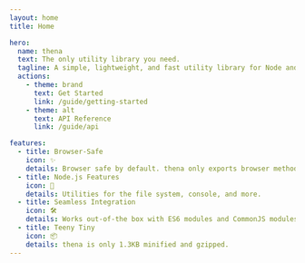 ```yaml
---
layout: home
title: Home

hero:
  name: thena
  text: The only utility library you need.
  tagline: A simple, lightweight, and fast utility library for Node and the browser.
  actions:
    - theme: brand
      text: Get Started
      link: /guide/getting-started
    - theme: alt
      text: API Reference
      link: /guide/api

features:
  - title: Browser-Safe
    icon: ✨
    details: Browser safe by default. thena only exports browser methods from the main module.
  - title: Node.js Features
    icon: 🌱
    details: Utilities for the file system, console, and more.
  - title: Seamless Integration
    icon: 🛠️
    details: Works out-of-the box with ES6 modules and CommonJS modules.
  - title: Teeny Tiny
    icon: 📦
    details: thena is only 1.3KB minified and gzipped.
---
```

